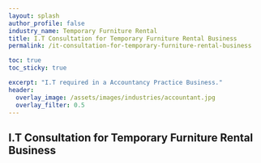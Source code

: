 ```yaml
---
layout: splash 
author_profile: false 
industry_name: Temporary Furniture Rental
title: I.T Consultation for Temporary Furniture Rental Business
permalink: /it-consultation-for-temporary-furniture-rental-business

toc: true
toc_sticky: true

excerpt: "I.T required in a Accountancy Practice Business."
header:
  overlay_image: /assets/images/industries/accountant.jpg
  overlay_filter: 0.5 
---
```


## I.T Consultation for Temporary Furniture Rental Business